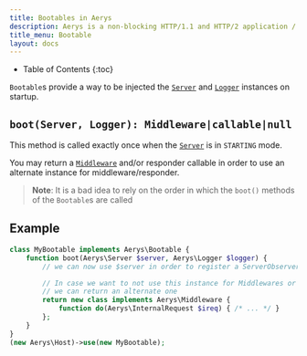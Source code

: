 ```yaml
---
title: Bootables in Aerys
description: Aerys is a non-blocking HTTP/1.1 and HTTP/2 application / websocket / static file server.
title_menu: Bootable
layout: docs
---
```


* Table of Contents
{:toc}

`Bootable`s provide a way to be injected the [`Server`](server.html) and [`Logger`](logger.html) instances on startup.

## `boot(Server, Logger): Middleware|callable|null`

This method is called exactly once when the [`Server`](server.html) is in `STARTING` mode.

You may return a [`Middleware`](middleware.html) and/or responder callable in order to use an alternate instance for middleware/responder.

> **Note**: It is a bad idea to rely on the order in which the `boot()` methods of the `Bootable`s are called

## Example

```php
class MyBootable implements Aerys\Bootable {
	function boot(Aerys\Server $server, Aerys\Logger $logger) {
		// we can now use $server in order to register a ServerObserver for example

		// In case we want to not use this instance for Middlewares or responder callables,
		// we can return an alternate one
		return new class implements Aerys\Middleware {
			function do(Aerys\InternalRequest $ireq) { /* ... */ }
		};
	}
}
(new Aerys\Host)->use(new MyBootable);
```
